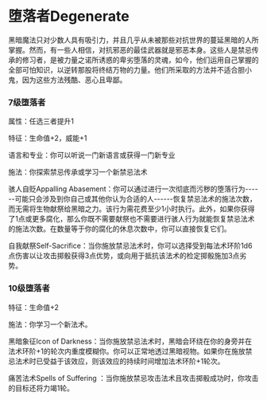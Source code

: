 # 堕落者Degenerate

黑暗魔法只对少数人具有吸引力，并且几乎从未被那些对抗世界的蔓延黑暗的人所掌握。然而，有一些人相信，对抗邪恶的最佳武器就是邪恶本身。这些人是禁忌传承的修习者，是被力量之诺所诱惑的卑劣堕落的灵魂，如今，他们运用自己掌握的全部可怕知识，以逆转那股将终结万物的力量。他们所采取的方法并不适合胆小鬼，因为这些方法残酷、恶心且卑鄙。

### 7级堕落者

属性：任选三者提升1

特征：生命值+2，威能+1

语言和专业：你可以听说一门新语言或获得一门新专业

施法：你探索禁忌传承或学习一个新禁忌法术

骇人自贬Appalling
Abasement：你可以通过进行一次彻底而污秽的堕落行为------可能只会涉及到你自己或其他你认为合适的人------恢复禁忌法术的施法次数，而无需将生物献祭给黑暗之力。该行为需花费至少1小时执行。此外，如果你获得了1点或更多腐化，那么你既不需要献祭也不需要进行骇人行为就能恢复禁忌法术的施法次数。在数量等于你的腐化的休息次数中，你可以直接恢复它们。

自我献祭Self-Sacrifice：当你施放禁忌法术时，你可以选择受到每法术环阶1d6点伤害以让攻击掷骰获得3点优势，或向用于抵抗该法术的检定掷骰施加3点劣势。

### 10级堕落者

特征：生命值+2

施法：你学习一个新法术。

黑暗象征Icon of
Darkness：当你施放禁忌法术时，黑暗会环绕在你的身旁并在法术环阶+1的轮次内重度模糊你。你可以正常地透过黑暗视物。如果你在施放禁忌法术时已受益于该效应，则该效应的持续时间增加法术环阶+1轮次。

痛苦法术Spells of Suffering
：当你施放禁忌攻击法术且攻击掷骰成功时，你攻击的目标还将力竭1轮。
